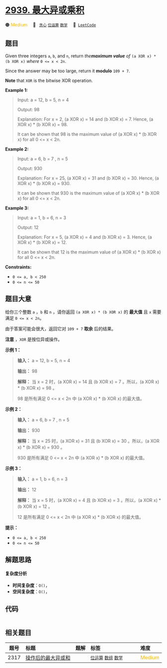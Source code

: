# [2939. 最大异或乘积](https://leetcode.com/problems/maximum-xor-product)

🟠 <font color=#ffb800>Medium</font>&emsp; 🔖&ensp; [`贪心`](/outline/tag/greedy.md) [`位运算`](/outline/tag/bit-manipulation.md) [`数学`](/outline/tag/math.md)&emsp; 🔗&ensp;[`LeetCode`](https://leetcode.com/problems/maximum-xor-product)

## 题目

Given three integers `a`, `b`, and `n`, return _the**maximum value** of_ `(a
XOR x) * (b XOR x)` _where_ `0 <= x < 2n`.

Since the answer may be too large, return it **modulo** `109 + 7`.

**Note** that `XOR` is the bitwise XOR operation.



**Example 1:**

> Input: a = 12, b = 5, n = 4
> 
> Output: 98
> 
> Explanation: For x = 2, (a XOR x) = 14 and (b XOR x) = 7. Hence, (a XOR x) * (b XOR x) = 98. 
> 
> It can be shown that 98 is the maximum value of (a XOR x) * (b XOR x) for all 0 <= x < 2n.

**Example 2:**

> Input: a = 6, b = 7 , n = 5
> 
> Output: 930
> 
> Explanation: For x = 25, (a XOR x) = 31 and (b XOR x) = 30. Hence, (a XOR x) * (b XOR x) = 930.
> 
> It can be shown that 930 is the maximum value of (a XOR x) * (b XOR x) for all 0 <= x < 2n.

**Example 3:**

> Input: a = 1, b = 6, n = 3
> 
> Output: 12
> 
> Explanation: For x = 5, (a XOR x) = 4 and (b XOR x) = 3. Hence, (a XOR x) * (b XOR x) = 12.
> 
> It can be shown that 12 is the maximum value of (a XOR x) * (b XOR x) for all 0 <= x < 2n.

**Constraints:**

  * `0 <= a, b < 250`
  * `0 <= n <= 50`


## 题目大意

给你三个整数 `a` ，`b` 和 `n` ，请你返回 `(a XOR x) * (b XOR x)` 的 **最大值**  且 `x` 需要满足 `0
<= x < 2n`。

由于答案可能会很大，返回它对 `109 + 7` **取余**  后的结果。

**注意** ，`XOR` 是按位异或操作。



**示例 1：**

> 
> 
> 
> 
> 
> **输入：** a = 12, b = 5, n = 4
> 
> **输出：** 98
> 
> **解释：** 当 x = 2 时，(a XOR x) = 14 且 (b XOR x) = 7 。所以，(a XOR x) * (b XOR x) = 98 。
> 
> 98 是所有满足 0 <= x < 2n 中 (a XOR x) * (b XOR x) 的最大值。
> 
> 

**示例 2：**

> 
> 
> 
> 
> 
> **输入：** a = 6, b = 7 , n = 5
> 
> **输出：** 930
> 
> **解释：** 当 x = 25 时，(a XOR x) = 31 且 (b XOR x) = 30 。所以，(a XOR x) * (b XOR x) = 930 。
> 
> 930 是所有满足 0 <= x < 2n 中 (a XOR x) * (b XOR x) 的最大值。

**示例 3：**

> 
> 
> 
> 
> 
> **输入：** a = 1, b = 6, n = 3
> 
> **输出：** 12
> 
> **解释：** 当 x = 5 时，(a XOR x) = 4 且 (b XOR x) = 3 。所以，(a XOR x) * (b XOR x) = 12 。
> 
> 12 是所有满足 0 <= x < 2n 中 (a XOR x) * (b XOR x) 的最大值。
> 
> 



**提示：**

  * `0 <= a, b < 250`
  * `0 <= n <= 50`


## 解题思路

#### 复杂度分析

- **时间复杂度**：`O()`，
- **空间复杂度**：`O()`，

## 代码

```javascript

```

## 相关题目

<!-- prettier-ignore -->
| 题号 | 标题 | 题解 | 标签 | 难度 |
| :------: | :------ | :------: | :------ | :------ |
| 2317 | [操作后的最大异或和](https://leetcode.com/problems/maximum-xor-after-operations) |  |  [`位运算`](/outline/tag/bit-manipulation.md) [`数组`](/outline/tag/array.md) [`数学`](/outline/tag/math.md) | <font color=#ffb800>Medium</font> |

<style>
.blue {
    background-color: #096dd9;
    padding: 0.25rem 0.5rem;
    margin: 0;
    font-size: 0.85em;
    border-radius: 3px;
    color: white;
    font-weight: 500;
}
table th:first-of-type { width: 10%; }
table th:nth-of-type(2) { width: 35%; }
table th:nth-of-type(3) { width: 10%; }
table th:nth-of-type(4) { width: 35%; }
table th:nth-of-type(5) { width: 10%; }
</style>
